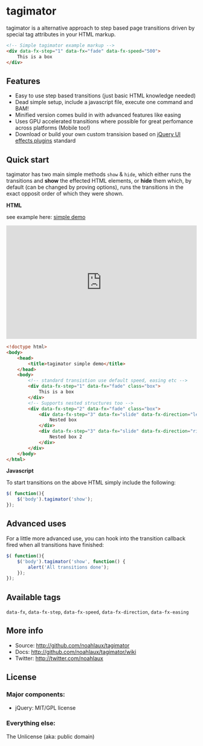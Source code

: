 # tagimator

tagimator is a alternative approach to step based page transitions driven by special tag attributes in your HTML markup.

```html
<!-- Simple tagimator example markup -->
<div data-fx-step="1" data-fx="fade" data-fx-speed="500">
	This is a box
</div>
```

## Features

* Easy to use step based transitions (just basic HTML knowledge needed)
* Dead simple setup, include a javascript file, execute one command and BAM!
* Minified version comes build in with advanced features like easing
* Uses GPU accelerated transitions where possible for great perfomance across platforms (Mobile too!)
* Download or build your own custom transision based on [jQuery UI effects plugins](http://jqueryui.com/demos/effect/) standard

## Quick start

tagimator has two main simple methods ```show``` & ```hide```, which either runs the transitions and **show** the effected HTML elements, or **hide** them which, by default (can be changed by proving options), runs the transitions in the exact opposit order of which they were shown.

**HTML**

see example here: [simple demo](http://jsfiddle.net/noahlaux/WveFK/)

<iframe style="width: 100%; height: 300px" src="http://jsfiddle.net/noahlaux/WveFK/embedded/" allowfullscreen="allowfullscreen" frameborder="0"></iframe>

```html
<!doctype html>
<body>
	<head>
		<title>tagimator simple demo</title>
	</head>
	<body>
		<!-- standard transistion use default speed, easing etc -->
		<div data-fx-step="1" data-fx="fade" class="box">
		    This is a box
		</div>
		<!-- Supports nested structures too -->
		<div data-fx-step="2" data-fx="fade" class="box">
		    <div data-fx-step="3" data-fx="slide" data-fx-direction="left" data-fx-speed="800" class="inner">
		        Nested box
		    </div>
		    <div data-fx-step="3" data-fx="slide" data-fx-direction="right" data-fx-speed="800" class="inner">
		        Nested box 2
		    </div>
		</div>​
	</body>
</html>
```

**Javascript**

To start transitions on the above HTML simply include the following:

```javascript
$( function(){
	$('body').tagimator('show');
});
```

## Advanced uses

For a little more advanced use, you can hook into the transition callback fired when all transitions have finished:

```javascript
$( function(){
	$('body').tagimator('show', function() {
		alert('All transitions done');
	});
});
```

## Available tags

```data-fx```, ```data-fx-step```, ```data-fx-speed```, ```data-fx-direction```, ```data-fx-easing```

## More info

* Source: http://github.com/noahlaux/tagimator
* Docs: http://github.com/noahlaux/tagimator/wiki
* Twitter: http://twitter.com/noahlaux

## License

### Major components:

* jQuery: MIT/GPL license

### Everything else:

The Unlicense (aka: public domain)